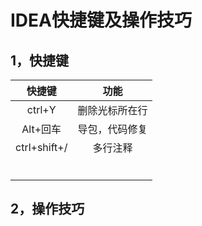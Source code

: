 # IDEA快捷键及操作技巧

## 1，快捷键

|    快捷键    |      功能      |
| :----------: | :------------: |
|    ctrl+Y    | 删除光标所在行 |
|   Alt+回车   | 导包，代码修复 |
| ctrl+shift+/ |    多行注释    |
|              |                |
|              |                |
|              |                |
|              |                |
|              |                |
|              |                |

## 2，操作技巧

